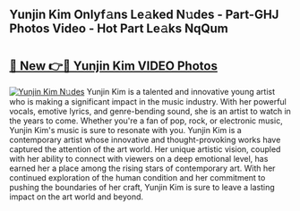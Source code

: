 ## Yunjin Kim Onlyf𝚊ns Le𝚊ked N𝚞des - Part-GHJ Photos Video - Hot Part Le𝚊ks NqQum

# <h2><a href="http://ab51454.deff.icu/?id=Yunjin+Kim">🔗 New 👉🔴 Yunjin Kim VIDEO Photos</a></h2>

[![Yunjin Kim N𝚞des](https://i.imgur.com/rIISA9y.gif)](http://ab51454.deff.icu/?id=Yunjin+Kim)
Yunjin Kim is a talented and innovative young artist who is making a significant impact in the music industry. With her powerful vocals, emotive lyrics, and genre-bending sound, she is an artist to watch in the years to come. Whether you're a fan of pop, rock, or electronic music, Yunjin Kim's music is sure to resonate with you. Yunjin Kim is a contemporary artist whose innovative and thought-provoking works have captured the attention of the art world. Her unique artistic vision, coupled with her ability to connect with viewers on a deep emotional level, has earned her a place among the rising stars of contemporary art. With her continued exploration of the human condition and her commitment to pushing the boundaries of her craft, Yunjin Kim is sure to leave a lasting impact on the art world and beyond.
